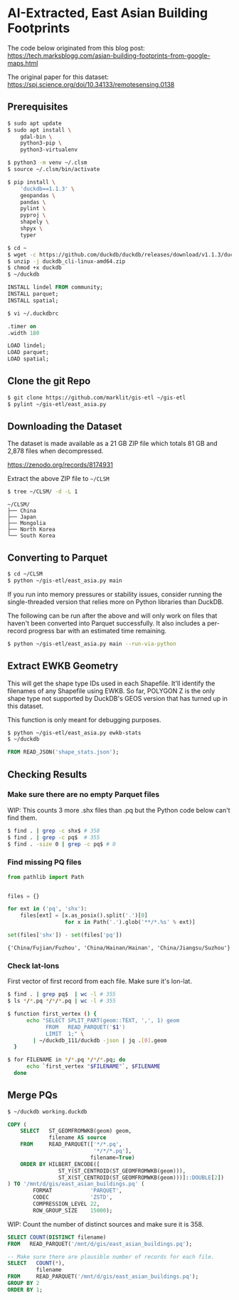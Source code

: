 # AI-Extracted, East Asian Building Footprints

The code below originated from this blog post: https://tech.marksblogg.com/asian-building-footprints-from-google-maps.html

The original paper for this dataset: https://spj.science.org/doi/10.34133/remotesensing.0138

## Prerequisites

```bash
$ sudo apt update
$ sudo apt install \
    gdal-bin \
    python3-pip \
    python3-virtualenv

$ python3 -m venv ~/.clsm
$ source ~/.clsm/bin/activate

$ pip install \
    'duckdb==1.1.3' \
    geopandas \
    pandas \
    pylint \
    pyproj \
    shapely \
    shpyx \
    typer
```

```bash
$ cd ~
$ wget -c https://github.com/duckdb/duckdb/releases/download/v1.1.3/duckdb_cli-linux-amd64.zip
$ unzip -j duckdb_cli-linux-amd64.zip
$ chmod +x duckdb
$ ~/duckdb
```

```sql
INSTALL lindel FROM community;
INSTALL parquet;
INSTALL spatial;
```

```bash
$ vi ~/.duckdbrc
```

```sql
.timer on
.width 180

LOAD lindel;
LOAD parquet;
LOAD spatial;
```

## Clone the git Repo

```bash
$ git clone https://github.com/marklit/gis-etl ~/gis-etl
$ pylint ~/gis-etl/east_asia.py
```

## Downloading the Dataset

The dataset is made available as a 21 GB ZIP file which totals 81 GB and 2,878 files when decompressed.

https://zenodo.org/records/8174931

Extract the above ZIP file to ``~/CLSM``

```bash
$ tree ~/CLSM/ -d -L 1
```

```
~/CLSM/
├── China
├── Japan
├── Mongolia
├── North Korea
└── South Korea
```

## Converting to Parquet

```bash
$ cd ~/CLSM
$ python ~/gis-etl/east_asia.py main
```

If you run into memory pressures or stability issues, consider running the single-threaded version that relies more on Python libraries than DuckDB.

The following can be run after the above and will only work on files that haven't been converted into Parquet successfully. It also includes a per-record progress bar with an estimated time remaining.

```bash
$ python ~/gis-etl/east_asia.py main --run-via-python
```

## Extract EWKB Geometry

This will get the shape type IDs used in each Shapefile. It'll identify the filenames of any Shapefile using EWKB. So far, POLYGON Z is the only shape type
not supported by DuckDB's GEOS version that has turned up in this dataset.

This function is only meant for debugging purposes.

```bash
$ python ~/gis-etl/east_asia.py ewkb-stats
$ ~/duckdb
```

```sql
FROM READ_JSON('shape_stats.json');
```

## Checking Results

### Make sure there are no empty Parquet files

WIP: This counts 3 more .shx files than .pq but the Python code below can't find them.
```bash
$ find . | grep -c shx$ # 358
$ find . | grep -c pq$  # 355
$ find . -size 0 | grep -c pq$ # 0
```

### Find missing PQ files

```python
from pathlib import Path


files = {}

for ext in ('pq', 'shx'):
    files[ext] = [x.as_posix().split('.')[0]
                  for x in Path('.').glob('**/*.%s' % ext)]

set(files['shx']) - set(files['pq'])
```

```
{'China/Fujian/Fuzhou', 'China/Hainan/Hainan', 'China/Jiangsu/Suzhou'}
```

### Check lat-lons

First vector of first record from each file. Make sure it's lon-lat.

```bash
$ find . | grep pq$  | wc -l # 355
$ ls */*.pq */*/*.pq | wc -l # 355

$ function first_vertex () {
      echo "SELECT SPLIT_PART(geom::TEXT, ',', 1) geom
            FROM   READ_PARQUET('$1')
            LIMIT  1;" \
        | ~/duckdb_111/duckdb -json | jq .[0].geom
  }

$ for FILENAME in */*.pq */*/*.pq; do
      echo `first_vertex "$FILENAME"`, $FILENAME
  done
```

## Merge PQs

```bash
$ ~/duckdb working.duckdb
```

```sql
COPY (
    SELECT   ST_GEOMFROMWKB(geom) geom,
             filename AS source
    FROM     READ_PARQUET(['*/*.pq',
                           '*/*/*.pq'],
                          filename=True)
    ORDER BY HILBERT_ENCODE([
                ST_Y(ST_CENTROID(ST_GEOMFROMWKB(geom))),
                ST_X(ST_CENTROID(ST_GEOMFROMWKB(geom)))]::DOUBLE[2])
) TO '/mnt/d/gis/east_asian_buildings.pq' (
        FORMAT            'PARQUET',
        CODEC             'ZSTD',
        COMPRESSION_LEVEL 22,
        ROW_GROUP_SIZE    15000);
```

WIP: Count the number of distinct sources and make sure it is 358.

```sql
SELECT COUNT(DISTINCT filename)
FROM   READ_PARQUET('/mnt/d/gis/east_asian_buildings.pq');

-- Make sure there are plausible number of records for each file.
SELECT   COUNT(*),
         filename
FROM     READ_PARQUET('/mnt/d/gis/east_asian_buildings.pq');
GROUP BY 2
ORDER BY 1;
```